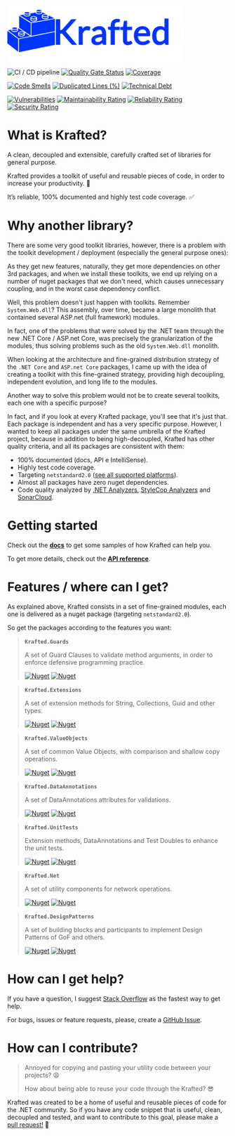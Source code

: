 ![logo](docfx_project/images/main/logo.png)

![CI / CD pipeline](https://github.com/maiconheck/krafted/workflows/CI%20/%20CD%20pipeline/badge.svg)
[![Quality Gate Status](https://sonarcloud.io/api/project_badges/measure?project=maiconheck_krafted&metric=alert_status)](https://sonarcloud.io/dashboard?id=maiconheck_krafted)
[![Coverage](https://sonarcloud.io/api/project_badges/measure?project=maiconheck_krafted&metric=coverage)](https://sonarcloud.io/dashboard?id=maiconheck_krafted)

[![Code Smells](https://sonarcloud.io/api/project_badges/measure?project=maiconheck_krafted&metric=code_smells)](https://sonarcloud.io/dashboard?id=maiconheck_krafted)
[![Duplicated Lines (%)](https://sonarcloud.io/api/project_badges/measure?project=maiconheck_krafted&metric=duplicated_lines_density)](https://sonarcloud.io/dashboard?id=maiconheck_krafted)
[![Technical Debt](https://sonarcloud.io/api/project_badges/measure?project=maiconheck_krafted&metric=sqale_index)](https://sonarcloud.io/dashboard?id=maiconheck_krafted)

[![Vulnerabilities](https://sonarcloud.io/api/project_badges/measure?project=maiconheck_krafted&metric=vulnerabilities)](https://sonarcloud.io/dashboard?id=maiconheck_krafted)
[![Maintainability Rating](https://sonarcloud.io/api/project_badges/measure?project=maiconheck_krafted&metric=sqale_rating)](https://sonarcloud.io/dashboard?id=maiconheck_krafted)
[![Reliability Rating](https://sonarcloud.io/api/project_badges/measure?project=maiconheck_krafted&metric=reliability_rating)](https://sonarcloud.io/dashboard?id=maiconheck_krafted)
[![Security Rating](https://sonarcloud.io/api/project_badges/measure?project=maiconheck_krafted&metric=security_rating)](https://sonarcloud.io/dashboard?id=maiconheck_krafted)

# What is Krafted?
A clean, decoupled and extensible, carefully crafted set of libraries for general purpose.

Krafted provides a toolkit of useful and reusable pieces of code, in order to increase your productivity. 🚀

It’s reliable, 100% documented and highly test code coverage. ✅

# Why another library?
There are some very good toolkit libraries, however, there is a problem with the toolkit development / deployment (especially the general purpose ones):

As they get new features, naturally,
they get more dependencies on other 3rd packages, and when we install these toolkits, we end up relying on a number of nuget packages that we don't need, which causes unnecessary coupling, and in the worst case dependency conflict.

Well, this problem doesn't just happen with toolkits. Remember `System.Web.dll`?
This assembly, over time, became a large monolith that contained several ASP.net (full framework) modules.

In fact, one of the problems that were solved by the .NET team through the new .NET Core / ASP.net Core, was precisely the granularization of the modules, thus solving problems such as the old `System.Web.dll` monolith.

When looking at the architecture and fine-grained distribution strategy of the `.NET Core` and `ASP.net Core` packages, I came up with the idea of creating a toolkit with this fine-grained strategy, providing high decoupling, independent evolution, and long life to the modules.

Another way to solve this problem would not be to create several toolkits, each one with a specific purpose?

In fact, and if you look at every Krafted package, you'll see that it's just that. Each package is independent and has a very specific purpose.
However, I wanted to keep all packages under the same umbrella of the Krafted project, because in addition to being high-decoupled, Krafted has other quality criteria, and all its packages are consistent with them:

- 100% documented (docs, API e IntelliSense).
- Highly test code coverage.
- Targeting `netstandard2.0` ([see all supported platforms](https://dotnet.microsoft.com/platform/dotnet-standard)).
- Almost all packages have zero nuget dependencies.
- Code quality analyzed by [.NET Analyzers](https://docs.microsoft.com/en-us/dotnet/fundamentals/code-analysis/overview), [StyleCop Analyzers](https://github.com/DotNetAnalyzers/StyleCopAnalyzers) and [SonarCloud](https://sonarcloud.io/dashboard?id=maiconheck_krafted).

# Getting started
Check out the [**docs**](https://maiconheck.github.io/krafted/articles/guards.html) to get some samples of how Krafted can help you.

To get more details, check out the [**API reference**](https://maiconheck.github.io/krafted/api/).

# Features / where can I get?
As explained above, Krafted consists in a set of fine-grained modules, each one is delivered as a nuget package (targeting `netstandard2.0`).

So get the packages according to the features you want:

> **`Krafted.Guards`**
>
> A set of Guard Clauses to validate method arguments, in order to enforce defensive programming practice.
>
> [![Nuget](https://img.shields.io/nuget/v/Krafted.Guards)](https://www.nuget.org/packages/Krafted.Guards/) [![Nuget](https://img.shields.io/nuget/dt/Krafted.Guards)](https://www.nuget.org/packages/Krafted.Guards/)

> **`Krafted.Extensions`**
>
> A set of extension methods for String, Collections, Guid and other types.
>
> [![Nuget](https://img.shields.io/nuget/v/Krafted.Extensions)](https://www.nuget.org/packages/Krafted.Extensions/) [![Nuget](https://img.shields.io/nuget/dt/Krafted.Extensions)](https://www.nuget.org/packages/Krafted.Extensions/)

> **`Krafted.ValueObjects`**
>
> A set of common Value Objects, with comparison and shallow copy operations.
>
> [![Nuget](https://img.shields.io/nuget/v/Krafted.ValueObjects)](https://www.nuget.org/packages/Krafted.ValueObjects/) [![Nuget](https://img.shields.io/nuget/dt/Krafted.ValueObjects)](https://www.nuget.org/packages/Krafted.ValueObjects/)

> **`Krafted.DataAnnotations`**
>
> A set of DataAnnotations attributes for validations.
>
> [![Nuget](https://img.shields.io/nuget/v/Krafted.DataAnnotations)](https://www.nuget.org/packages/Krafted.DataAnnotations/) [![Nuget](https://img.shields.io/nuget/dt/Krafted.DataAnnotations)](https://www.nuget.org/packages/Krafted.DataAnnotations/)

> **`Krafted.UnitTests`**
>
> Extension methods, DataAnnotations and Test Doubles to enhance the unit tests.
>
> [![Nuget](https://img.shields.io/nuget/v/Krafted.UnitTests)](https://www.nuget.org/packages/Krafted.UnitTests/) [![Nuget](https://img.shields.io/nuget/dt/Krafted.UnitTests)](https://www.nuget.org/packages/Krafted.UnitTests/)

> **`Krafted.Net`**
>
> A set of utility components for network operations.
>
> [![Nuget](https://img.shields.io/nuget/v/Krafted.Net)](https://www.nuget.org/packages/Krafted.Net/) [![Nuget](https://img.shields.io/nuget/dt/Krafted.Net)](https://www.nuget.org/packages/Krafted.Net/)

> **`Krafted.DesignPatterns`**
>
> A set of building blocks and participants to implement Design Patterns of GoF and others.
>
> [![Nuget](https://img.shields.io/nuget/v/Krafted.DesignPatterns)](https://www.nuget.org/packages/Krafted.DesignPatterns/) [![Nuget](https://img.shields.io/nuget/dt/Krafted.DesignPatterns)](https://www.nuget.org/packages/Krafted.DesignPatterns/)

# How can I get help?
If you have a question, I suggest [Stack Overflow](https://stackoverflow.com/) as the fastest way to get help.

For bugs, issues or feature requests, please, create a [GitHub Issue](https://github.com/maiconheck/krafted/issues/new).

# How can I contribute?
> Annoyed for copying and pasting your utility code between your projects? 😩
>
> How about being able to reuse your code through the Krafted? 😎

Krafted was created to be a home of useful and reusable pieces of code for the .NET community.
So if you have any code snippet that is useful, clean, decoupled and tested,
and want to contribute to this goal, please make a [pull request!](https://github.com/maiconheck/krafted/pulls) 💜
